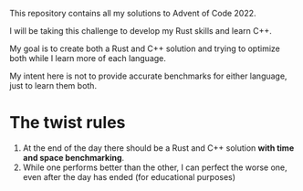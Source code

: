 This repository contains all my solutions to Advent of Code 2022.

I will be taking this challenge to develop my Rust skills and learn C++.

My goal is to create both a Rust and C++ solution and trying to optimize both while I learn more of each language.

My intent here is not to provide accurate benchmarks for either language, just to learn them both.

# The twist rules

1. At the end of the day there should be a Rust and C++ solution **with time and space benchmarking**.
2. While one performs better than the other, I can perfect the worse one, even after the day has ended (for educational purposes)